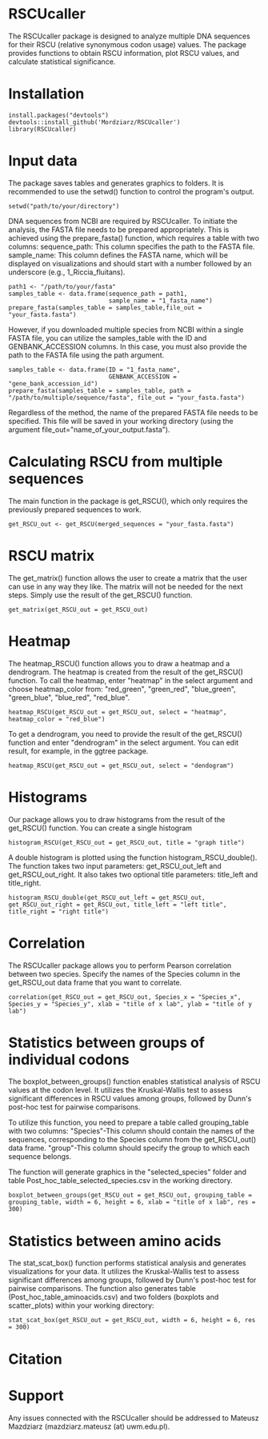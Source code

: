 # RSCUcaller

The RSCUcaller package is designed to analyze multiple DNA sequences for their RSCU (relative synonymous codon usage) values. The package provides functions to obtain RSCU information, plot RSCU values, and calculate statistical significance.

# Installation

```{r}
install.packages("devtools")
devtools::install_github('Mordziarz/RSCUcaller')
library(RSCUcaller)
```

# Input data 

The package saves tables and generates graphics to folders. It is recommended to use the setwd() function to control the program's output.

```{r}
setwd("path/to/your/directory")
```

DNA sequences from NCBI are required by RSCUcaller. To initiate the analysis, the FASTA file needs to be prepared appropriately. This is achieved using the prepare_fasta() function, which requires a table with two columns:
    sequence_path: This column specifies the path to the FASTA file.
    sample_name: This column defines the FASTA name, which will be displayed on visualizations and should start with a number followed by an underscore (e.g., 1_Riccia_fluitans).

```{r}
path1 <- "/path/to/your/fasta"
samples_table <- data.frame(sequence_path = path1,
                            sample_name = "1_fasta_name")
prepare_fasta(samples_table = samples_table,file_out = "your_fasta.fasta")
```

However, if you downloaded multiple species from NCBI within a single FASTA file, you can utilize the samples_table with the ID and GENBANK_ACCESSION columns. In this case, you must also provide the path to the FASTA file using the path argument.

```{r}
samples_table <- data.frame(ID = "1_fasta_name",
                            GENBANK_ACCESSION = "gene_bank_accession_id")
prepare_fasta(samples_table = samples_table, path = "/path/to/multiple/sequence/fasta", file_out = "your_fasta.fasta")
```
Regardless of the method, the name of the prepared FASTA file needs to be specified. This file will be saved in your working directory (using the argument file_out="name_of_your_output.fasta").

# Calculating RSCU from multiple sequences

The main function in the package is get_RSCU(), which only requires the previously prepared sequences to work.

```{r}
get_RSCU_out <- get_RSCU(merged_sequences = "your_fasta.fasta")
```

# RSCU matrix

The get_matrix() function allows the user to create a matrix that the user can use in any way they like. The matrix will not be needed for the next steps. Simply use the result of the get_RSCU() function.

```{r}
get_matrix(get_RSCU_out = get_RSCU_out)
```

# Heatmap

The heatmap_RSCU() function allows you to draw a heatmap and a dendrogram. The heatmap is created from the result of the get_RSCU() function. To call the heatmap, enter "heatmap" in the select argument and choose heatmap_color from: "red_green", "green_red", "blue_green", "green_blue", "blue_red", "red_blue".

```{r}
heatmap_RSCU(get_RSCU_out = get_RSCU_out, select = "heatmap", heatmap_color = "red_blue")
```

To get a dendrogram, you need to provide the result of the get_RSCU() function and enter "dendrogram" in the select argument. You can edit result, for example, in the ggtree package.

```{r}
heatmap_RSCU(get_RSCU_out = get_RSCU_out, select = "dendogram")
```

# Histograms

Our package allows you to draw histograms from the result of the get_RSCU() function. You can create a single histogram

```{r}
histogram_RSCU(get_RSCU_out = get_RSCU_out, title = "graph title")
```

A double histogram is plotted using the function histogram_RSCU_double(). The function takes two input parameters: get_RSCU_out_left and get_RSCU_out_right. It also takes two optional title parameters: title_left and title_right.

```{r}
histogram_RSCU_double(get_RSCU_out_left = get_RSCU_out, get_RSCU_out_right = get_RSCU_out, title_left = "left title", title_right = "right title")
```

# Correlation

The RSCUcaller package allows you to perform Pearson correlation between two species. Specify the names of the Species column in the get_RSCU_out data frame that you want to correlate.

```{r}
correlation(get_RSCU_out = get_RSCU_out, Species_x = "Species_x", Species_y = "Species_y", xlab = "title of x lab", ylab = "title of y lab")
```

# Statistics between groups of individual codons

The boxplot_between_groups() function enables statistical analysis of RSCU values at the codon level. It utilizes the Kruskal-Wallis test to assess significant differences in RSCU values among groups, followed by Dunn's post-hoc test for pairwise comparisons.

To utilize this function, you need to prepare a table called grouping_table with two columns:
"Species"-This column should contain the names of the sequences, corresponding to the Species column from the get_RSCU_out() data frame.
"group"-This column should specify the group to which each sequence belongs.

The function will generate graphics in the "selected_species" folder and table Post_hoc_table_selected_species.csv in the working directory.

```{r}
boxplot_between_groups(get_RSCU_out = get_RSCU_out, grouping_table = grouping_table, width = 6, height = 6, xlab = "title of x lab", res = 300)
```

# Statistics between amino acids

The stat_scat_box() function performs statistical analysis and generates visualizations for your data. It utilizes the Kruskal-Wallis test to assess significant differences among groups, followed by Dunn's post-hoc test for pairwise comparisons. The function also generates table (Post_hoc_table_aminoacids.csv) and two folders (boxplots and scatter_plots) within your working directory:

```{r}
stat_scat_box(get_RSCU_out = get_RSCU_out, width = 6, height = 6, res = 300)
```

# Citation

# Support
Any issues connected with the RSCUcaller should be addressed to Mateusz Mazdziarz (mazdziarz.mateusz (at) uwm.edu.pl).


